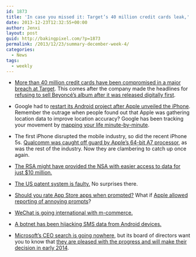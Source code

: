 ```yaml
---
id: 1873
title: 'In case you missed it: Target’s 40 million credit cards leak,'
date: 2013-12-23T12:32:55+00:00
author: Jenxi
layout: post
guid: http://bakingpixel.com/?p=1873
permalink: /2013/12/23/summary-december-week-4/
categories:
  - News
tags:
  - weekly
---
```

  * [More than 40 million credit cards have been compromised in a major breach at Target](http://bakingpixel.com/2013/12/target-credit-card-breach/). This comes after the company made the headlines for [refusing to sell Beyoncé’s album after it was released digitally first](http://bakingpixel.com/2013/12/target-refuses-beyonce/).

  * Google had to [restart its Android project after Apple unveiled the iPhone](http://bakingpixel.com/2013/12/android-start-over/). Remember the outrage when people found out that Apple was gathering location data to improve location accuracy? Google has been tracking your movement by [mapping your life minute-by-minute](http://bakingpixel.com/2013/12/google-location-history/).

  * The first iPhone disrupted the mobile industry, so did the recent iPhone 5s. [Qualcomm was caught off guard by Apple&#8217;s 64-bit A7 processor](http://bakingpixel.com/2013/12/qualcomm-caught-off-guard-by-apples-64-bit-a7-processor/), as was the rest of the industry. Now they are clambering to catch up once again.

  * [The RSA might have provided the NSA with easier access to data for just $10 million.](http://bakingpixel.com/2013/12/did-the-rsa-collaborate-with-the-nsa-for-just-10-million/)

  * [The US patent system is faulty.](http://bakingpixel.com/2013/12/its-no-surprise-that-the-u-s-patent-system-is-faulty/) No surprises there.

  * [Should you rate App Store apps when prompted?](http://bakingpixel.com/2013/12/should-you-rate-app-store-apps-when-prompted/) What if [Apple allowed reporting of annoying prompts](http://bakingpixel.com/2013/12/apple-rate-this-app/)?

  * [WeChat is going international with m-commerce.](http://bakingpixel.com/2013/12/wechat-mcommerce/)

  * [A botnet has been hijacking SMS data from Android devices.](http://bakingpixel.com/2013/12/android-botnet/)

  * [Microsoft’s CEO search is going nowhere](http://bakingpixel.com/2013/12/microsoft-ceo-search/), but its board of directors want you to know that [they are pleased with the progress and will make their decision in early 2014](http://bakingpixel.com/2013/12/microsoft-ceo-search-update/).